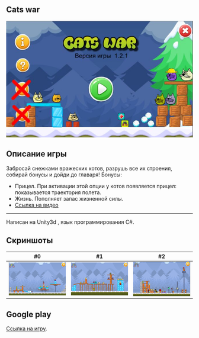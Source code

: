 ## Cats war

<p align="center">
    <a href="https://youtu.be/l3J7ekMcR4g?si=GPgttNnSbauydFJU" target="_blank">
         <img src="https://github.com/deen8122/catswar/blob/main/googlePlay/main-page.jpg?raw=true" >
    </a>
</p>


## Описание игры


Забросай снежками вражеских котов, разрушь все их строения, собирай бонусы и дойди до главаря!
Бонусы:
- Прицел. При активации этой опции у котов появляется прицел: показывается траектория полета.
- Жизнь. Пополняет запас жизненной силы.
- [Ссылка на видео ](https://www.youtube.com/watch?v=l3J7ekMcR4g)

-----

Написан на Unity3d , язык программирования C#.

## Скриншоты

| #0 | #1  | #2  |
| ------- | --- | --- |
| ![alt text](https://github.com/deen8122/catswar/blob/main/googlePlay/1.png?raw=true) | ![alt text](https://github.com/deen8122/catswar/blob/main/googlePlay/2.png?raw=true) | ![alt text](https://github.com/deen8122/catswar/blob/main/googlePlay/3.png?raw=true) |


## Google play

 [Ссылка на игру](https://play.google.com/store/apps/details?id=com.deen812.catswar).
